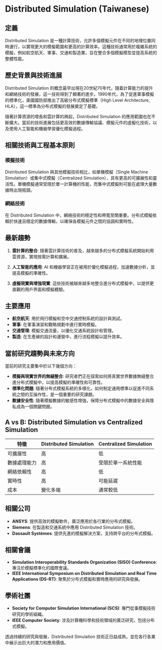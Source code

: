 # Distributed Simulation (Taiwanese)

## 定義

Distributed Simulation 是一種計算技術，允許多個模擬元件在不同的地理位置同時運行，以實現更大的模擬範圍和更高的計算效率。這種技術通常用於複雜系統的模擬，例如航空航天、軍事、交通和製造業，旨在整合多個模擬模型並提高系統的整體性能。

## 歷史背景與技術進展

Distributed Simulation 的概念最早出現在20世紀70年代，隨着計算能力的提升和網絡技術的發展，這一技術得到了顯著的進步。1990年代，為了促進軍事模擬的標準化，美國國防部推出了高級分布式模擬標準（High Level Architecture, HLA），這一標準為分布式模擬的發展奠定了基礎。

隨著計算資源的增長和雲計算的興起，Distributed Simulation 的應用範圍也在不斷擴大。當前的技術進展包括更高效的數據傳輸協議、模擬元件的虛擬化技術，以及使用人工智能和機器學習優化模擬過程。

## 相關技術與工程基本原則

### 模擬技術

Distributed Simulation 與其他模擬技術相比，如單機模擬（Single Machine Simulation）或集中式模擬（Centralized Simulation），具有更高的可擴展性和靈活性。單機模擬通常受限於單一計算機的性能，而集中式模擬則可能在處理大量數據時出現瓶頸。

### 網絡技術

在 Distributed Simulation 中，網絡技術的穩定性和帶寬至關重要。分布式模擬依賴於快速且穩定的數據傳輸，以確保各模擬元件之間的協調和實時性。

## 最新趨勢

1. **雲計算的整合**: 隨著雲計算技術的普及，越來越多的分布式模擬系統開始利用雲資源，實現按需計算和擴展。

2. **人工智能的應用**: AI 和機器學習正在被用於優化模擬過程，加速數據分析，並提高模擬的準確性。

3. **虛擬現實與增強現實**: 這些技術被越來越多地整合進分布式模擬中，以提供更直觀的用戶界面和模擬體驗。

## 主要應用

- **航空航天**: 用於飛行模擬和空中交通控制系統的設計與測試。
- **軍事**: 在軍事演習和戰略規劃中進行實時模擬。
- **交通管理**: 模擬交通流量，以優化交通系統設計和管理。
- **製造**: 在生產線的設計和運營中，進行流程模擬以提升效率。

## 當前研究趨勢與未來方向

當前的研究主要集中於以下幾個方向：

- **模擬與現實世界的無縫整合**: 研究者們正在探索如何將真實世界數據無縫整合進分布式模擬中，以提高模擬的準確性和可靠性。
- **標準化問題**: 隨著分布式模擬系統的多樣化，如何制定通用標準以促進不同系統之間的互操作性，是一個重要的研究課題。
- **數據安全性**: 隨著模擬數據的敏感性增強，保障分布式模擬中的數據安全與隱私成為一個關鍵問題。

## A vs B: Distributed Simulation vs Centralized Simulation

| 特徵                | Distributed Simulation | Centralized Simulation |
|---------------------|-----------------------|------------------------|
| 可擴展性            | 高                    | 低                     |
| 數據處理能力        | 高                     | 受限於單一系統性能    |
| 網絡依賴性          | 高                    | 低                     |
| 實時性              | 高                    | 可能延遲              |
| 成本                | 變化多端              | 通常較低               |

## 相關公司

- **ANSYS**: 提供高效的模擬軟件，廣泛應用於各行業的分布式模擬。
- **Siemens**: 在製造和交通系統中應用 Distributed Simulation 技術。
- **Dassault Systèmes**: 提供先進的模擬解決方案，支持跨平台的分布式模擬。

## 相關會議

- **Simulation Interoperability Standards Organization (SISO) Conference**: 專注於模擬標準化的國際會議。
- **IEEE International Symposium on Distributed Simulation and Real Time Applications (DS-RT)**: 聚焦於分布式模擬和實時應用的研究與發展。

## 學術社團

- **Society for Computer Simulation International (SCS)**: 專門從事模擬技術研究的學術組織。
- **IEEE Computer Society**: 涉及計算機科學和技術領域的廣泛研究，包括分布式模擬。

透過持續的研究與發展，Distributed Simulation 技術正日益成熟，並在各行各業中展示出巨大的潛力和應用價值。